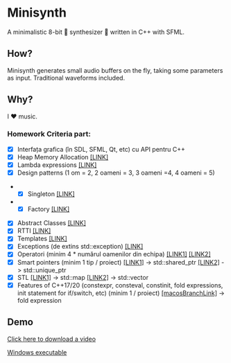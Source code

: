 # Minisynth
A minimalistic 8-bit 🎵 synthesizer 🎵 written in C++ with SFML.

## How?
Minisynth generates small audio buffers on the fly, taking some parameters as input. Traditional waveforms included.

## Why?
I ❤️ music.

### Homework Criteria part:

- [x] Interfața grafica (în SDL, SFML, Qt, etc) cu API pentru C++
- [x] Heap Memory Allocation [[LINK]](https://github.com/antonioganea/minisynth/blob/master/src/SoundSynth.cpp#L53)
- [x] Lambda expressions [[LINK]](https://github.com/antonioganea/minisynth/blob/master/main.cpp#L44)
- [x] Design patterns (1 om = 2, 2 oameni = 3, 3 oameni =4, 4 oameni = 5)
+ - [x] Singleton [[LINK]](https://github.com/antonioganea/minisynth/blob/master/include/VirtualController.hpp)
+ - [x] Factory [[LINK]](https://github.com/antonioganea/minisynth/blob/master/include/ui/UIFactory.hpp)
- [x] Abstract Classes [[LINK]](https://github.com/antonioganea/minisynth/blob/master/include/Interactable.hpp)
- [x] RTTI [[LINK]](https://github.com/antonioganea/minisynth/blob/master/include/ui/ElementManager.hpp#L22)
- [x] Templates [[LINK]](https://github.com/antonioganea/minisynth/blob/master/include/ui/ElementManager.hpp#L22)
- [x] Exceptions (de extins std::exception) [[LINK]](https://github.com/antonioganea/minisynth/blob/master/include/ui/BayanKeyboard.hpp#L9)
- [x] Operatori (minim 4 * numărul oamenilor din echipa) [[LINK1]](https://github.com/antonioganea/minisynth/commit/7bec8cfb2f150efc3749ddd6751af3064363c66a) [[LINK2]](https://github.com/antonioganea/minisynth/commit/fb91c0cd3fc4ac5639b5a9367f0aad4db7b83062)
- [x] Smart pointers (minim 1 tip / proiect) [[LINK1]](https://github.com/antonioganea/minisynth/blob/master/src/AssetsRegistry.cpp#L7) -> std::shared_ptr [[LINK2]](https://github.com/antonioganea/minisynth/blob/master/src/ui/UIFactory.cpp#L17) -> std::unique_ptr
- [x] STL [[LINK1]](https://github.com/antonioganea/minisynth/blob/master/include/AssetsRegistry.hpp#L11) -> std::map [[LINK2]](https://github.com/antonioganea/minisynth/blob/master/include/ui/ElementManager.hpp#L9) -> std::vector
- [x] Features of C++17/20 (constexpr, consteval, constinit, fold expressions, init statement for if/switch, etc) (minim 1 / proiect) [[macosBranchLink]](https://github.com/antonioganea/minisynth/blob/macos/src/ui/BayanKeyboard.cpp#L4) -> fold expression

## Demo
[Click here to download a video](https://github.com/antonioganea/quickdoc/blob/master/prezi.mp4?raw=true)

[Windows executable](https://github.com/antonioganea/quickdoc/blob/master/Release.7z?raw=true)
